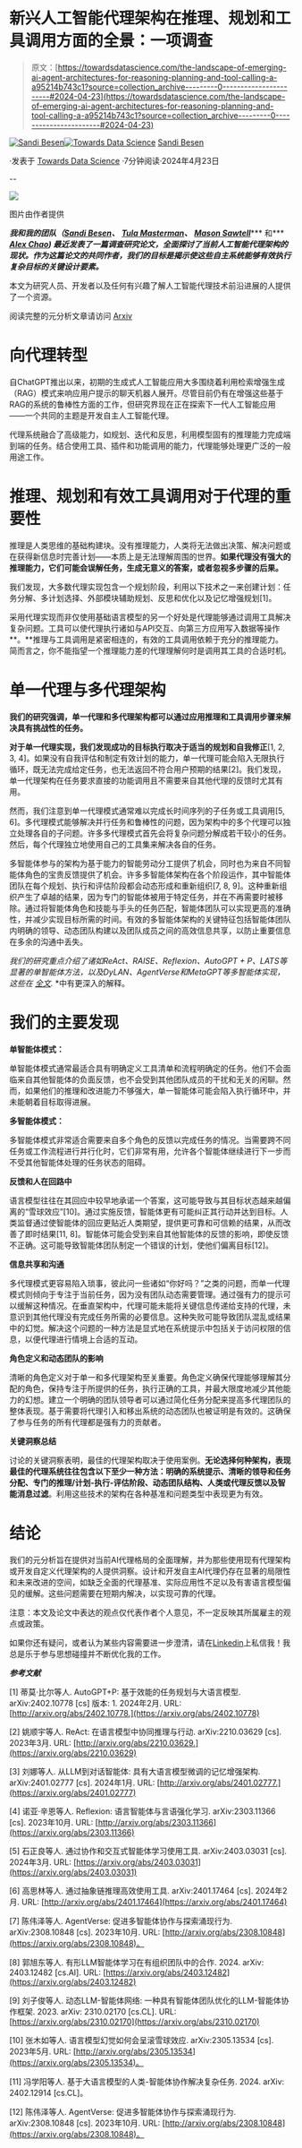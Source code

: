 # 新兴人工智能代理架构在推理、规划和工具调用方面的全景：一项调查

> 原文：[https://towardsdatascience.com/the-landscape-of-emerging-ai-agent-architectures-for-reasoning-planning-and-tool-calling-a-a95214b743c1?source=collection_archive---------0-----------------------#2024-04-23](https://towardsdatascience.com/the-landscape-of-emerging-ai-agent-architectures-for-reasoning-planning-and-tool-calling-a-a95214b743c1?source=collection_archive---------0-----------------------#2024-04-23)

[](https://medium.com/@sandibesen?source=post_page---byline--a95214b743c1--------------------------------)[![Sandi Besen](../Images/97361d97f50269f70b6621da2256bc29.png)](https://medium.com/@sandibesen?source=post_page---byline--a95214b743c1--------------------------------)[](https://towardsdatascience.com/?source=post_page---byline--a95214b743c1--------------------------------)[![Towards Data Science](../Images/a6ff2676ffcc0c7aad8aaf1d79379785.png)](https://towardsdatascience.com/?source=post_page---byline--a95214b743c1--------------------------------) [Sandi Besen](https://medium.com/@sandibesen?source=post_page---byline--a95214b743c1--------------------------------)

·发表于 [Towards Data Science](https://towardsdatascience.com/?source=post_page---byline--a95214b743c1--------------------------------) ·7分钟阅读·2024年4月23日

--

![](../Images/f40135ab16836eb9faae12e98ef3805d.png)

图片由作者提供

***我和我的团队（***[***Sandi Besen***](https://www.linkedin.com/in/sandibesen/)***、*** [***Tula Masterman***](https://www.linkedin.com/in/tula-masterman/)***、*** [***Mason Sawtell***](https://www.linkedin.com/in/mason-sawtell/)*** 和*** [***Alex Chao***](https://www.linkedin.com/in/alexchao56/)***) 最近发表了一篇调查研究论文，全面探讨了当前人工智能代理架构的现状。作为这篇论文的共同作者，我们的目标是揭示使这些自主系统能够有效执行复杂目标的关键设计要素。***

本文为研究人员、开发者以及任何有兴趣了解人工智能代理技术前沿进展的人提供了一个资源。

阅读完整的元分析文章请访问 [Arxiv](https://arxiv.org/abs/2404.11584)

# 向代理转型

自ChatGPT推出以来，初期的生成式人工智能应用大多围绕着利用检索增强生成（RAG）模式来响应用户提示的聊天机器人展开。尽管目前仍有在增强这些基于RAG的系统的鲁棒性方面的工作，但研究界现在正在探索下一代人工智能应用——一个共同的主题是开发自主人工智能代理。

代理系统融合了高级能力，如规划、迭代和反思，利用模型固有的推理能力完成端到端的任务。结合使用工具、插件和功能调用的能力，代理能够处理更广泛的一般用途工作。

# 推理、规划和有效工具调用对于代理的重要性

推理是人类思维的基础构建块。没有推理能力，人类将无法做出决策、解决问题或在获得新信息时完善计划——本质上是无法理解周围的世界。**如果代理没有强大的推理能力，它们可能会误解任务，生成无意义的答案，或者忽视多步骤的后果。**

我们发现，大多数代理实现包含一个规划阶段，利用以下技术之一来创建计划：任务分解、多计划选择、外部模块辅助规划、反思和优化以及记忆增强规划[1]。

采用代理实现而非仅使用基础语言模型的另一个好处是代理能够通过调用工具解决复杂问题。工具可以使代理执行诸如与API交互、向第三方应用写入数据等操作**。**推理与工具调用是紧密相连的，有效的工具调用依赖于充分的推理能力。简而言之，你不能指望一个推理能力差的代理理解何时是调用其工具的合适时机。

# **单一代理与多代理架构**

**我们的研究强调，单一代理和多代理架构都可以通过应用推理和工具调用步骤来解决具有挑战性的任务。**

**对于单一代理实现，我们发现成功的目标执行取决于适当的规划和自我修正**[1, 2, 3, 4]。如果没有自我评估和制定有效计划的能力，单一代理可能会陷入无限执行循环，既无法完成给定任务，也无法返回不符合用户预期的结果[2]。我们发现，单一代理架构在任务要求直接的功能调用且不需要来自其他代理的反馈时尤其有用。

然而，我们注意到单一代理模式通常难以完成长时间序列的子任务或工具调用[5, 6]。多代理模式能够解决并行任务和鲁棒性的问题，因为架构中的多个代理可以独立处理各自的子问题。许多多代理模式首先会将复杂问题分解成若干较小的任务。然后，每个代理独立地使用自己的工具集来解决各自的任务。

多智能体参与的架构为基于能力的智能劳动分工提供了机会，同时也为来自不同智能体角色的宝贵反馈提供了机会。许多多智能体架构在各个阶段运作，其中智能体团队在每个规划、执行和评估阶段都会动态形成和重新组织[7, 8, 9]。这种重新组织产生了卓越的结果，因为专门的智能体被用于特定任务，并在不再需要时被移除。通过将智能体角色和技能与手头的任务匹配，智能体团队可以实现更高的准确性，并减少实现目标所需的时间。有效的多智能体架构的关键特征包括智能体团队内明确的领导、动态团队构建以及团队成员之间的高效信息共享，以防止重要信息在多余的沟通中丢失。

*我们的研究重点介绍了诸如ReAct、RAISE、Reflexion、AutoGPT + P、LATS等显著的单智能体方法，以及DyLAN、AgentVerse和MetaGPT等多智能体实现，这些在* [*全文*](https://arxiv.org/abs/2404.11584)*.* *中有更深入的解释。

# 我们的主要发现

**单智能体模式：**

单智能体模式通常最适合具有明确定义工具清单和流程明确定的任务。他们不会面临来自其他智能体的负面反馈，也不会受到其他团队成员的干扰和无关的闲聊。然而，如果他们的推理和改进能力不够强大，单一智能体可能会陷入执行循环中，并未能朝着目标取得进展。

**多智能体模式：**

多智能体模式非常适合需要来自多个角色的反馈以完成任务的情况。当需要跨不同任务或工作流程进行并行化时，它们非常有用，允许各个智能体继续进行下一步而不受其他智能体处理的任务状态的阻碍。

**反馈和人在回路中**

语言模型往往在其回应中较早地承诺一个答案，这可能导致与其目标状态越来越偏离的“雪球效应”[10]。通过实施反馈，智能体更有可能纠正其行动并达到目标。人类监督通过使智能体的回应更贴近人类期望，提供更可靠和可信赖的结果，从而改善了即时结果[11, 8]。智能体可能会受到来自其他智能体的反馈的影响，即使反馈不正确。这可能导致智能体团队制定一个错误的计划，使他们偏离目标[12]。

**信息共享和沟通**

多代理模式更容易陷入琐事，彼此问一些诸如“你好吗？”之类的问题，而单一代理模式则倾向于专注于当前任务，因为没有团队动态需要管理。通过强有力的提示可以缓解这种情况。在垂直架构中，代理可能未能将关键信息传递给支持的代理，未意识到其他代理没有完成任务所需的必要信息。这种失败可能导致团队混乱或结果中的幻觉。解决这个问题的一种方法是显式地在系统提示中包括关于访问权限的信息，以便代理进行情境上合适的互动。

**角色定义和动态团队的影响**

清晰的角色定义对于单一和多代理架构至关重要。角色定义确保代理能够理解其分配的角色，保持专注于所提供的任务，执行正确的工具，并最大限度地减少其他能力的幻想。建立一个明确的团队领导者可以通过简化任务分配来提高多代理团队的整体表现。基于需要将代理引入和移出系统的动态团队也被证明是有效的。这确保了参与任务的所有代理都是强有力的贡献者。

**关键洞察总结**

讨论的关键洞察表明，最佳的代理架构取决于使用案例。**无论选择何种架构，表现最佳的代理系统往往包含以下至少一种方法：明确的系统提示、清晰的领导和任务分配、专门的推理/计划-执行-评估阶段、动态团队结构、人类或代理反馈以及智能消息过滤**。利用这些技术的架构在各种基准和问题类型中表现更为有效。

# 结论

我们的元分析旨在提供对当前AI代理格局的全面理解，并为那些使用现有代理架构或开发自定义代理架构的人提供洞察。设计和开发自主AI代理仍存在显著的局限性和未来改进的空间，如缺乏全面的代理基准、实际应用性不足以及有害语言模型偏见的缓解。这些问题需要在短期内解决，以实现可靠的代理。

注意：本文及论文中表达的观点仅代表作者个人意见，不一定反映其所属雇主的观点或政策。

如果你还有疑问，或者认为某些内容需要进一步澄清，请在[Linkedin](https://www.linkedin.com/in/sandibesen/)上私信我！我总是乐于参与思想碰撞并不断优化我的工作。

***参考文献***

[1] 蒂莫·比尔等人. AutoGPT+P: 基于效能的任务规划与大语言模型. arXiv:2402.10778 [cs] 版本: 1\. 2024年2月\. URL: [http://arxiv.org/abs/2402.10778.](https://arxiv.org/abs/2402.10778)

[2] 姚顺宇等人. ReAct: 在语言模型中协同推理与行动. arXiv:2210.03629 [cs]. 2023年3月\. URL: [http://arxiv.org/abs/2210.03629.](https://arxiv.org/abs/2210.03629)

[3] 刘娜等人. 从LLM到对话智能体: 具有大语言模型微调的记忆增强架构. arXiv:2401.02777 [cs]. 2024年1月\. URL: [http://arxiv.org/abs/2401.02777.](https://arxiv.org/abs/2401.02777)

[4] 诺亚·辛恩等人. Reflexion: 语言智能体与言语强化学习. arXiv:2303.11366 [cs]. 2023年10月\. URL: [http://arxiv.org/abs/2303.11366](https://arxiv.org/abs/2303.11366)

[5] 石正良等人. 通过协作和交互式智能体学习使用工具. arXiv:2403.03031 [cs]. 2024年3月\. URL: [https://arxiv.org/abs/2403.03031](https://arxiv.org/abs/2403.03031)

[6] 高思林等人. 通过抽象链推理高效使用工具. arXiv:2401.17464 [cs]. 2024年2月\. URL: [http://arxiv.org/abs/2401.17464](https://arxiv.org/abs/2401.17464)

[7] 陈伟泽等人. AgentVerse: 促进多智能体协作与探索涌现行为. arXiv:2308.10848 [cs]. 2023年10月\. URL: [http://arxiv.org/abs/2308.10848](https://arxiv.org/abs/2308.10848)。

[8] 郭旭东等人. 有形LLM智能体学习在有组织团队中的合作. 2024\. arXiv: 2403.12482 [cs.AI]. URL: [https://arxiv.org/abs/2403.12482](https://arxiv.org/abs/2403.12482)

[9] 刘子俊等人. 动态LLM-智能体网络: 一种具有智能体团队优化的LLM-智能体协作框架. 2023\. arXiv: 2310.02170 [cs.CL]. URL: [https://arxiv.org/abs/2310.02170](https://arxiv.org/abs/2310.02170)

[10] 张木如等人. 语言模型幻觉如何会呈滚雪球效应. arXiv:2305.13534 [cs]. 2023年5月\. URL: [http://arxiv.org/abs/2305.13534](https://arxiv.org/abs/2305.13534)。

[11] 冯学阳等人. 基于大语言模型的人类-智能体协作解决复杂任务. 2024\. arXiv: 2402.12914 [cs.CL]。

[12] 陈伟泽等人. AgentVerse: 促进多智能体协作与探索涌现行为. arXiv:2308.10848 [cs]. 2023年10月\. URL: [http://arxiv.org/abs/2308.10848](https://arxiv.org/abs/2308.10848)。
